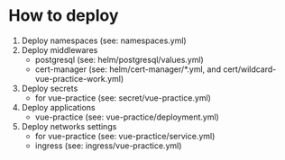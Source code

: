 # How to deploy

1. Deploy namespaces (see: namespaces.yml)
1. Deploy middlewares
    * postgresql (see: helm/postgresql/values.yml)
    * cert-manager (see: helm/cert-manager/*.yml, and cert/wildcard-vue-practice-work.yml)
1. Deploy secrets
    * for vue-practice (see: secret/vue-practice.yml)
1. Deploy applications
    * vue-practice (see: vue-practice/deployment.yml)
1. Deploy networks settings
    * for vue-practice (see: vue-practice/service.yml)
    * ingress (see: ingress/vue-practice.yml)
